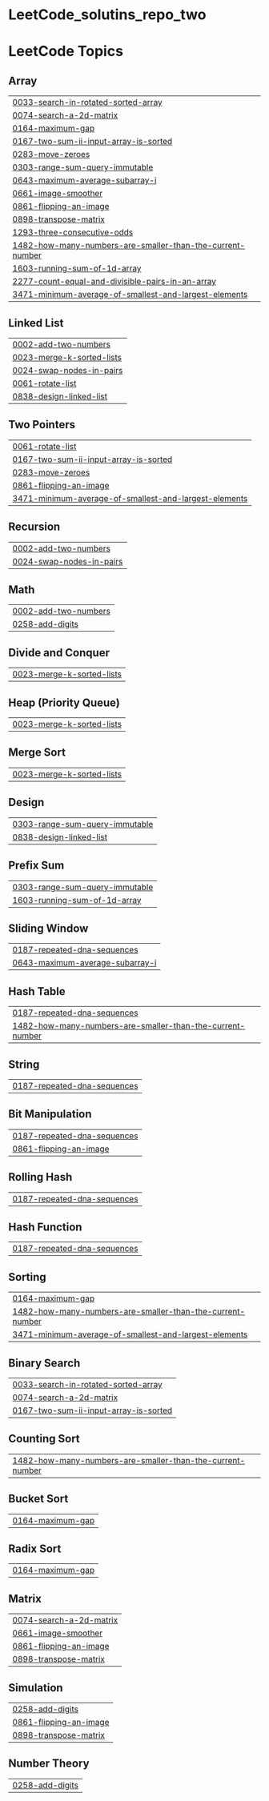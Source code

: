 # LeetCode_solutins_repo_two
<!---LeetCode Topics Start-->
# LeetCode Topics
## Array
|  |
| ------- |
| [0033-search-in-rotated-sorted-array](https://github.com/Firakef1/LeetCode_solutins_repo_two/tree/master/0033-search-in-rotated-sorted-array) |
| [0074-search-a-2d-matrix](https://github.com/Firakef1/LeetCode_solutins_repo_two/tree/master/0074-search-a-2d-matrix) |
| [0164-maximum-gap](https://github.com/Firakef1/LeetCode_solutins_repo_two/tree/master/0164-maximum-gap) |
| [0167-two-sum-ii-input-array-is-sorted](https://github.com/Firakef1/LeetCode_solutins_repo_two/tree/master/0167-two-sum-ii-input-array-is-sorted) |
| [0283-move-zeroes](https://github.com/Firakef1/LeetCode_solutins_repo_two/tree/master/0283-move-zeroes) |
| [0303-range-sum-query-immutable](https://github.com/Firakef1/LeetCode_solutins_repo_two/tree/master/0303-range-sum-query-immutable) |
| [0643-maximum-average-subarray-i](https://github.com/Firakef1/LeetCode_solutins_repo_two/tree/master/0643-maximum-average-subarray-i) |
| [0661-image-smoother](https://github.com/Firakef1/LeetCode_solutins_repo_two/tree/master/0661-image-smoother) |
| [0861-flipping-an-image](https://github.com/Firakef1/LeetCode_solutins_repo_two/tree/master/0861-flipping-an-image) |
| [0898-transpose-matrix](https://github.com/Firakef1/LeetCode_solutins_repo_two/tree/master/0898-transpose-matrix) |
| [1293-three-consecutive-odds](https://github.com/Firakef1/LeetCode_solutins_repo_two/tree/master/1293-three-consecutive-odds) |
| [1482-how-many-numbers-are-smaller-than-the-current-number](https://github.com/Firakef1/LeetCode_solutins_repo_two/tree/master/1482-how-many-numbers-are-smaller-than-the-current-number) |
| [1603-running-sum-of-1d-array](https://github.com/Firakef1/LeetCode_solutins_repo_two/tree/master/1603-running-sum-of-1d-array) |
| [2277-count-equal-and-divisible-pairs-in-an-array](https://github.com/Firakef1/LeetCode_solutins_repo_two/tree/master/2277-count-equal-and-divisible-pairs-in-an-array) |
| [3471-minimum-average-of-smallest-and-largest-elements](https://github.com/Firakef1/LeetCode_solutins_repo_two/tree/master/3471-minimum-average-of-smallest-and-largest-elements) |
## Linked List
|  |
| ------- |
| [0002-add-two-numbers](https://github.com/Firakef1/LeetCode_solutins_repo_two/tree/master/0002-add-two-numbers) |
| [0023-merge-k-sorted-lists](https://github.com/Firakef1/LeetCode_solutins_repo_two/tree/master/0023-merge-k-sorted-lists) |
| [0024-swap-nodes-in-pairs](https://github.com/Firakef1/LeetCode_solutins_repo_two/tree/master/0024-swap-nodes-in-pairs) |
| [0061-rotate-list](https://github.com/Firakef1/LeetCode_solutins_repo_two/tree/master/0061-rotate-list) |
| [0838-design-linked-list](https://github.com/Firakef1/LeetCode_solutins_repo_two/tree/master/0838-design-linked-list) |
## Two Pointers
|  |
| ------- |
| [0061-rotate-list](https://github.com/Firakef1/LeetCode_solutins_repo_two/tree/master/0061-rotate-list) |
| [0167-two-sum-ii-input-array-is-sorted](https://github.com/Firakef1/LeetCode_solutins_repo_two/tree/master/0167-two-sum-ii-input-array-is-sorted) |
| [0283-move-zeroes](https://github.com/Firakef1/LeetCode_solutins_repo_two/tree/master/0283-move-zeroes) |
| [0861-flipping-an-image](https://github.com/Firakef1/LeetCode_solutins_repo_two/tree/master/0861-flipping-an-image) |
| [3471-minimum-average-of-smallest-and-largest-elements](https://github.com/Firakef1/LeetCode_solutins_repo_two/tree/master/3471-minimum-average-of-smallest-and-largest-elements) |
## Recursion
|  |
| ------- |
| [0002-add-two-numbers](https://github.com/Firakef1/LeetCode_solutins_repo_two/tree/master/0002-add-two-numbers) |
| [0024-swap-nodes-in-pairs](https://github.com/Firakef1/LeetCode_solutins_repo_two/tree/master/0024-swap-nodes-in-pairs) |
## Math
|  |
| ------- |
| [0002-add-two-numbers](https://github.com/Firakef1/LeetCode_solutins_repo_two/tree/master/0002-add-two-numbers) |
| [0258-add-digits](https://github.com/Firakef1/LeetCode_solutins_repo_two/tree/master/0258-add-digits) |
## Divide and Conquer
|  |
| ------- |
| [0023-merge-k-sorted-lists](https://github.com/Firakef1/LeetCode_solutins_repo_two/tree/master/0023-merge-k-sorted-lists) |
## Heap (Priority Queue)
|  |
| ------- |
| [0023-merge-k-sorted-lists](https://github.com/Firakef1/LeetCode_solutins_repo_two/tree/master/0023-merge-k-sorted-lists) |
## Merge Sort
|  |
| ------- |
| [0023-merge-k-sorted-lists](https://github.com/Firakef1/LeetCode_solutins_repo_two/tree/master/0023-merge-k-sorted-lists) |
## Design
|  |
| ------- |
| [0303-range-sum-query-immutable](https://github.com/Firakef1/LeetCode_solutins_repo_two/tree/master/0303-range-sum-query-immutable) |
| [0838-design-linked-list](https://github.com/Firakef1/LeetCode_solutins_repo_two/tree/master/0838-design-linked-list) |
## Prefix Sum
|  |
| ------- |
| [0303-range-sum-query-immutable](https://github.com/Firakef1/LeetCode_solutins_repo_two/tree/master/0303-range-sum-query-immutable) |
| [1603-running-sum-of-1d-array](https://github.com/Firakef1/LeetCode_solutins_repo_two/tree/master/1603-running-sum-of-1d-array) |
## Sliding Window
|  |
| ------- |
| [0187-repeated-dna-sequences](https://github.com/Firakef1/LeetCode_solutins_repo_two/tree/master/0187-repeated-dna-sequences) |
| [0643-maximum-average-subarray-i](https://github.com/Firakef1/LeetCode_solutins_repo_two/tree/master/0643-maximum-average-subarray-i) |
## Hash Table
|  |
| ------- |
| [0187-repeated-dna-sequences](https://github.com/Firakef1/LeetCode_solutins_repo_two/tree/master/0187-repeated-dna-sequences) |
| [1482-how-many-numbers-are-smaller-than-the-current-number](https://github.com/Firakef1/LeetCode_solutins_repo_two/tree/master/1482-how-many-numbers-are-smaller-than-the-current-number) |
## String
|  |
| ------- |
| [0187-repeated-dna-sequences](https://github.com/Firakef1/LeetCode_solutins_repo_two/tree/master/0187-repeated-dna-sequences) |
## Bit Manipulation
|  |
| ------- |
| [0187-repeated-dna-sequences](https://github.com/Firakef1/LeetCode_solutins_repo_two/tree/master/0187-repeated-dna-sequences) |
| [0861-flipping-an-image](https://github.com/Firakef1/LeetCode_solutins_repo_two/tree/master/0861-flipping-an-image) |
## Rolling Hash
|  |
| ------- |
| [0187-repeated-dna-sequences](https://github.com/Firakef1/LeetCode_solutins_repo_two/tree/master/0187-repeated-dna-sequences) |
## Hash Function
|  |
| ------- |
| [0187-repeated-dna-sequences](https://github.com/Firakef1/LeetCode_solutins_repo_two/tree/master/0187-repeated-dna-sequences) |
## Sorting
|  |
| ------- |
| [0164-maximum-gap](https://github.com/Firakef1/LeetCode_solutins_repo_two/tree/master/0164-maximum-gap) |
| [1482-how-many-numbers-are-smaller-than-the-current-number](https://github.com/Firakef1/LeetCode_solutins_repo_two/tree/master/1482-how-many-numbers-are-smaller-than-the-current-number) |
| [3471-minimum-average-of-smallest-and-largest-elements](https://github.com/Firakef1/LeetCode_solutins_repo_two/tree/master/3471-minimum-average-of-smallest-and-largest-elements) |
## Binary Search
|  |
| ------- |
| [0033-search-in-rotated-sorted-array](https://github.com/Firakef1/LeetCode_solutins_repo_two/tree/master/0033-search-in-rotated-sorted-array) |
| [0074-search-a-2d-matrix](https://github.com/Firakef1/LeetCode_solutins_repo_two/tree/master/0074-search-a-2d-matrix) |
| [0167-two-sum-ii-input-array-is-sorted](https://github.com/Firakef1/LeetCode_solutins_repo_two/tree/master/0167-two-sum-ii-input-array-is-sorted) |
## Counting Sort
|  |
| ------- |
| [1482-how-many-numbers-are-smaller-than-the-current-number](https://github.com/Firakef1/LeetCode_solutins_repo_two/tree/master/1482-how-many-numbers-are-smaller-than-the-current-number) |
## Bucket Sort
|  |
| ------- |
| [0164-maximum-gap](https://github.com/Firakef1/LeetCode_solutins_repo_two/tree/master/0164-maximum-gap) |
## Radix Sort
|  |
| ------- |
| [0164-maximum-gap](https://github.com/Firakef1/LeetCode_solutins_repo_two/tree/master/0164-maximum-gap) |
## Matrix
|  |
| ------- |
| [0074-search-a-2d-matrix](https://github.com/Firakef1/LeetCode_solutins_repo_two/tree/master/0074-search-a-2d-matrix) |
| [0661-image-smoother](https://github.com/Firakef1/LeetCode_solutins_repo_two/tree/master/0661-image-smoother) |
| [0861-flipping-an-image](https://github.com/Firakef1/LeetCode_solutins_repo_two/tree/master/0861-flipping-an-image) |
| [0898-transpose-matrix](https://github.com/Firakef1/LeetCode_solutins_repo_two/tree/master/0898-transpose-matrix) |
## Simulation
|  |
| ------- |
| [0258-add-digits](https://github.com/Firakef1/LeetCode_solutins_repo_two/tree/master/0258-add-digits) |
| [0861-flipping-an-image](https://github.com/Firakef1/LeetCode_solutins_repo_two/tree/master/0861-flipping-an-image) |
| [0898-transpose-matrix](https://github.com/Firakef1/LeetCode_solutins_repo_two/tree/master/0898-transpose-matrix) |
## Number Theory
|  |
| ------- |
| [0258-add-digits](https://github.com/Firakef1/LeetCode_solutins_repo_two/tree/master/0258-add-digits) |
<!---LeetCode Topics End-->